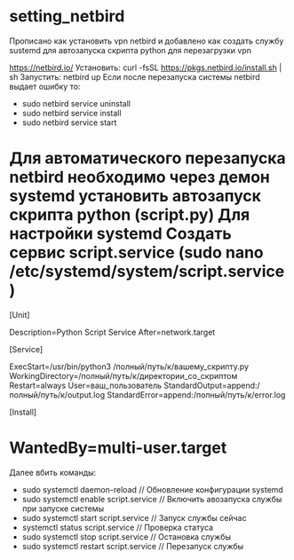 # setting_netbird
Прописано как установить vpn netbird и добавлено как создать службу sustemd для автозапуска скрипта python для перезагрузки vpn


https://netbird.io/
Установить: curl -fsSL https://pkgs.netbird.io/install.sh | sh
Запустить: netbird up
Если после перезапуска системы netbird выдает ошибку то:
- sudo netbird service uninstall
- sudo netbird service install
- sudo netbird service start

Для автоматического перезапуска netbird необходимо через демон systemd установить автозапуск скрипта python (script.py)
Для настройки systemd
Создать сервис script.service (sudo nano /etc/systemd/system/script.service)
=======================================================================
[Unit]

Description=Python Script Service
After=network.target

[Service]

ExecStart=/usr/bin/python3 /полный/путь/к/вашему_скрипту.py
WorkingDirectory=/полный/путь/к/директории_со_скриптом
Restart=always
User=ваш_пользователь
StandardOutput=append:/полный/путь/к/output.log
StandardError=append:/полный/путь/к/error.log

[Install]

WantedBy=multi-user.target
=======================================================================

Далее вбить команды:
- sudo systemctl daemon-reload          // Обновление конфигурации systemd
- sudo systemctl enable script.service  // Включить авозапуска службы при запуске системы
- sudo systemctl start script.service   // Запуск службы сейчас
- systemctl status script.service       // Проверка статуса
- sudo systemctl stop script.service    // Остановка службы
- sudo systemctl restart script.service // Перезапуск службы
